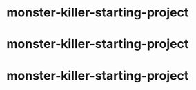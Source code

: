 # monster-killer-starting-project
# monster-killer-starting-project
# monster-killer-starting-project
